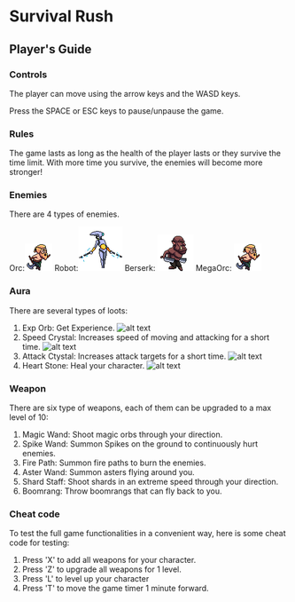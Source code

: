 # Survival Rush

## Player's Guide 

### Controls
The player can move using the arrow keys and the WASD keys. 

Press the SPACE or ESC keys to pause/unpause the game.

### Rules
The game lasts as long as the health of the player lasts or they survive the time limit. 
With more time you survive, the enemies will become more stronger!

### Enemies
There are 4 types of enemies. 

Orc:![alt text](ObjectImgs/Enemies/orc1.png) 
Robot:![alt text](ObjectImgs/Enemies/robot1.png)
Berserk: ![alt text](ObjectImgs/Enemies/berserk1.png) 
MegaOrc: ![alt text](ObjectImgs/Enemies/orc1.png)

### Aura

There are several types of loots:

1. Exp Orb: Get Experience. ![alt text](Icons/ObjectImgs/exporb.png)
2. Speed Crystal: Increases speed of moving and attacking for a short time. ![alt text](Icons/ObjectImgs/speedCrystal.png)
3. Attack Ctystal: Increases attack targets for a short time. ![alt text](Icons/ObjectImgs/attack.png)
5. Heart Stone: Heal your character. ![alt text](Icons/auras/heart.png)


### Weapon

There are six type of weapons, each of them can be upgraded to a max level of 10:

1. Magic Wand: Shoot magic orbs through your direction. 
2. Spike Wand: Summon Spikes on the ground to continuously hurt enemies.
3. Fire Path: Summon fire paths to burn the enemies.
4. Aster Wand: Summon asters flying around you.
5. Shard Staff: Shoot shards in an extreme speed through your direction.
6. Boomrang: Throw boomrangs that can fly back to you.


### Cheat code

To test the full game functionalities in a convenient way, here is some cheat code for testing:

1. Press 'X' to add all weapons for your character.
2. Press 'Z' to upgrade all weapons for 1 level.
3. Press 'L' to level up your character
4. Press 'T' to move the game timer 1 minute forward.
